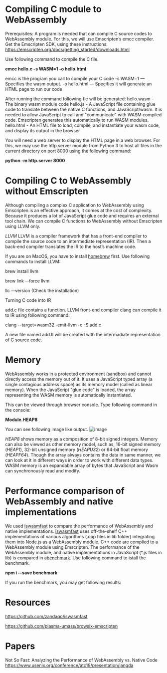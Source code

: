 # Compiling C module to WebAssembly
Prerequisites: A program is needed that can compile C source codes to WebAssembly module. For this, we will use Emscripten’s emcc compiler. Get the Emscripten SDK, using these instructions: https://emscripten.org/docs/getting_started/downloads.html

Use following command to compile the C file. 

**emcc hello.c -s WASM=1 -o hello.html**

emcc is the program you call to compile your C code
-s WASM=1 — Specifies the wasm output.
-o hello.html — Specifies it will generate an HTML page to run our code

After running the command following fle will be generated:
hello.wasm - The binary wasm module code
hello.js - A JavaScript file containing glue code to translate between the native C functions, and JavaScript/wasm. It is needed to allow JavaScript to call and "communicate" with WASM compiled code. Emscripten generates this automatically to run WASM modules.
hello.html - An HTML file to load, compile, and instantiate your wasm code, and display its output in the browser

You will need a web server to display the HTML page in a web browser. For this, we may use the http.server module from Python 3 to host all files in the current directory on port 8000 using the following command:

**python -m http.server 8000**

# Compiling C to WebAssembly without Emscripten

Although compiling a complex C application to WebAssembly using Emscripten is an effective approach, it comes at the cost of complexity. Because it produces a lot of JavaScript glue code and requires an external tool chain. We can compile C functions to WebAssembly without Emscripten using LLVM only.

*LLVM*
LLVM is a compiler framework that has a front-end compiler to compile the source code to an intermediate representation (IR). Then a back-end compiler translates the IR to the host’s machine code.

If you are on MacOS, you have to install [homebrew](http://google.com) first. Use following commands to install LLVM:

brew install llvm

brew link --force llvm

llc --version (Check the installation)

Turning C code into IR

add.c file contains a function. LLVM front-end compiler clang can compile it to IR using following command:

clang --target=wasm32 -emit-llvm -c -S add.c

A new file named add.II will be created with the intermadiate representation of C source code. 


# Memory

WebAssembly works in a protected environment (sandbox) and cannot directly access the memory out of it. It uses a JavaScript typed array (a single contagious address space) as its memory model (called as linear memory). When the JavaScript "glue code" is loaded, the array representing the WASM memory is automatically instantiated. 

This can be viewed through browser console. Type following command in the console:

**Module.HEAP8**

You can see following image like output.
![image](https://user-images.githubusercontent.com/10768241/140510614-21b53344-05bd-46e7-9ba7-ba3ff5da8141.png)

*HEAP8* shows memory as a composition of 8-bit signed integers. Memory can also be viewed as other memory model, such as, 16-bit signed memory (*HEAP1*), 32-bit unsigned memory (*HEAPU32*) or 64-bit float memory (*HEAPF64*). Though the array always contains the data in same manner, we can look at it in different ways in order to work with different data types. WASM memory is an expandable array of bytes that JavaScript and Wasm can synchronously read and modify.

# Performance comparison of WebAssembly and native implementations

We used [iswasmfast](https://github.com/zandaqo/iswasmfast) to compare the performance of WebAssembly and native implementations.  [iswasmfast](https://github.com/zandaqo/iswasmfast) uses off-the-shelf C++ implementations of various algorithms (.cpp files in lib folder) integrating them into Node.js as a WebAssembly module. C++ code are complied to a WebAssembly module using Emscripten. The performance of the WebAssembly module, and native implementations in JavaScript (*.js files in lib) is compared in a[benchmark](https://www.npmjs.com/package/benchmark). Use following command to istall the benchmark.

**npm i --save benchmark**

If you run the benchmark, you may get following results:


# Resources

https://github.com/zandaqo/iswasmfast

https://github.com/plasma-umass/browsix-emscripten

# Papers

Not So Fast: Analyzing the Performance of WebAssembly vs. Native Code
https://www.usenix.org/conference/atc19/presentation/jangda



